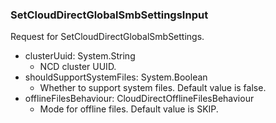 ### SetCloudDirectGlobalSmbSettingsInput
Request for SetCloudDirectGlobalSmbSettings.

- clusterUuid: System.String
  - NCD cluster UUID.
- shouldSupportSystemFiles: System.Boolean
  - Whether to support system files.
Default value is false.
- offlineFilesBehaviour: CloudDirectOfflineFilesBehaviour
  - Mode for offline files.
Default value is SKIP.
